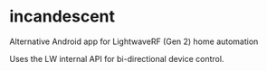 # incandescent
Alternative Android app for LightwaveRF (Gen 2) home automation

Uses the LW internal API for bi-directional device control.
